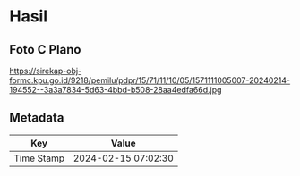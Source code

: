 # Hasil

## Foto C Plano

https://sirekap-obj-formc.kpu.go.id/9218/pemilu/pdpr/15/71/11/10/05/1571111005007-20240214-194552--3a3a7834-5d63-4bbd-b508-28aa4edfa66d.jpg


## Metadata

| Key        | Value               |
| ---------- | ------------------- |
| Time Stamp | 2024-02-15 07:02:30 |



